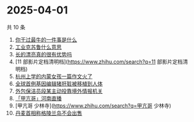 # 2025-04-01

共 10 条

<!-- BEGIN ZHIHUSEARCH -->
<!-- 最后更新时间 Tue Apr 01 2025 04:13:17 GMT+0800 (China Standard Time) -->
1. [你干过最牛的一件事是什么](https://www.zhihu.com/search?q=你干过最牛的一件事是什么)
1. [工业克苏鲁什么意思](https://www.zhihu.com/search?q=工业克苏鲁什么意思)
1. [长的漂亮真的很有优势吗](https://www.zhihu.com/search?q=长的漂亮真的很有优势吗)
1. [11 部影片定档清明档](https://www.zhihu.com/search?q=11 部影片定档清明档)
1. [杭州上学的内蒙女孩一篇作文火了](https://www.zhihu.com/search?q=杭州上学的内蒙女孩一篇作文火了)
1. [全球首例基因编辑猪肝脏被移植到人体](https://www.zhihu.com/search?q=全球首例基因编辑猪肝脏被移植到人体)
1. [外包保洁员段某主动投靠境外情报机关](https://www.zhihu.com/search?q=外包保洁员段某主动投靠境外情报机关)
1. [「甲亢哥」河南直播](https://www.zhihu.com/search?q=「甲亢哥」河南直播)
1. [甲亢哥 少林寺](https://www.zhihu.com/search?q=甲亢哥 少林寺)
1. [丹麦首相称格陵兰岛不会出售](https://www.zhihu.com/search?q=丹麦首相称格陵兰岛不会出售)
<!-- END ZHIHUSEARCH -->
